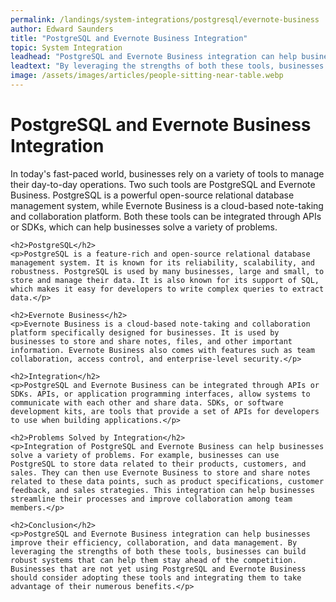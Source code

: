 ```yaml
---
permalink: /landings/system-integrations/postgresql/evernote-business
author: Edward Saunders
title: "PostgreSQL and Evernote Business Integration"
topic: System Integration
leadhead: "PostgreSQL and Evernote Business integration can help businesses improve their efficiency, collaboration, and data management"
leadtext: "By leveraging the strengths of both these tools, businesses can build robust systems that can help them stay ahead of the competition. Businesses that are not yet using PostgreSQL and Evernote Business should consider adopting these tools and integrating them to take advantage of their numerous benefits."
image: /assets/images/articles/people-sitting-near-table.webp
---
```

<div class="arttext">	<h1>PostgreSQL and Evernote Business Integration</h1>
	<p>In today's fast-paced world, businesses rely on a variety of tools to manage their day-to-day operations. Two such tools are PostgreSQL and Evernote Business. PostgreSQL is a powerful open-source relational database management system, while Evernote Business is a cloud-based note-taking and collaboration platform. Both these tools can be integrated through APIs or SDKs, which can help businesses solve a variety of problems.</p>

	<h2>PostgreSQL</h2>
	<p>PostgreSQL is a feature-rich and open-source relational database management system. It is known for its reliability, scalability, and robustness. PostgreSQL is used by many businesses, large and small, to store and manage their data. It is also known for its support of SQL, which makes it easy for developers to write complex queries to extract data.</p>

	<h2>Evernote Business</h2>
	<p>Evernote Business is a cloud-based note-taking and collaboration platform specifically designed for businesses. It is used by businesses to store and share notes, files, and other important information. Evernote Business also comes with features such as team collaboration, access control, and enterprise-level security.</p>

	<h2>Integration</h2>
	<p>PostgreSQL and Evernote Business can be integrated through APIs or SDKs. APIs, or application programming interfaces, allow systems to communicate with each other and share data. SDKs, or software development kits, are tools that provide a set of APIs for developers to use when building applications.</p>

	<h2>Problems Solved by Integration</h2>
	<p>Integration of PostgreSQL and Evernote Business can help businesses solve a variety of problems. For example, businesses can use PostgreSQL to store data related to their products, customers, and sales. They can then use Evernote Business to store and share notes related to these data points, such as product specifications, customer feedback, and sales strategies. This integration can help businesses streamline their processes and improve collaboration among team members.</p>

	<h2>Conclusion</h2>
	<p>PostgreSQL and Evernote Business integration can help businesses improve their efficiency, collaboration, and data management. By leveraging the strengths of both these tools, businesses can build robust systems that can help them stay ahead of the competition. Businesses that are not yet using PostgreSQL and Evernote Business should consider adopting these tools and integrating them to take advantage of their numerous benefits.</p>
</div>